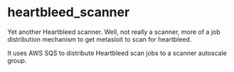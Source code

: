heartbleed_scanner
==================

Yet another Heartbleed scanner.
Well, not really a scanner, more of a job distribution mechanism to get metasloit to scan for heartbleed.

It uses AWS SQS to distribute Heartbleed scan jobs to a scanner autoscale group.

